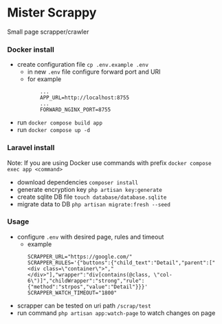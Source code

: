 # Mister Scrappy
Small page scrapper/crawler

### Docker install
- create configuration file `cp .env.example .env`
  - in new `.env` file configure forward port and URI
  - for example
    ```dotenv
        ...
        APP_URL=http://localhost:8755
        ...
        FORWARD_NGINX_PORT=8755
    ```
- run `docker compose build app`
- run `docker compose up -d`

### Laravel install
Note: If you are using Docker use commands with prefix `docker compose exec app <command>`
- download dependencies `composer install`
- generate encryption key `php artisan key:generate`
- create sqlite DB file `touch database/database.sqlite`
- migrate data to DB `php artisan migrate:fresh --seed`

### Usage
- configure `.env` with desired page, rules and timeout
  - example
    ```dotenv
    SCRAPPER_URL="https://google.com/"
    SCRAPPER_RULES='{"buttons":{"child_text":"Detail","parent":["<div class=\"container\">","</div>"],"wrapper":"div[contains(@class, \"col-6\")]","childWrapper":"strong","rule":{"method":"strpos","value":"Detail"}}}'
    SCRAPPER_WATCH_TIMEOUT="1800"
    ```
- scrapper can be tested on uri path `/scrap/test`
- run command `php artisan app:watch-page` to watch changes on page
